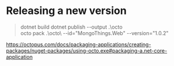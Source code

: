 # Releasing a new version
> dotnet build
> dotnet publish --output .\octo\
> octo pack .\octo\ --id="MongoThings.Web" --version="1.0.2"

https://octopus.com/docs/packaging-applications/creating-packages/nuget-packages/using-octo.exe#packaging-a.net-core-application